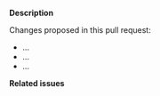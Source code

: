 <!-- Thank you for your contribution. When contributing to the project, remember to:
- Read the [Contribution guide](../contributing.md).
- Follow the [Code of Conduct](../CODE_OF_CONDUCT.md).
-->

**Description**

<!-- In this section, provide a description of your changes. The context and justification let others understand your motivation and the purpose of the pull request. Follow the description with a list that summarises the most relevant changes included in the pull request. -->

Changes proposed in this pull request:

- ...
- ...
- ...

**Related issues**

<!-- Link the related issue here, if applicable. -->
